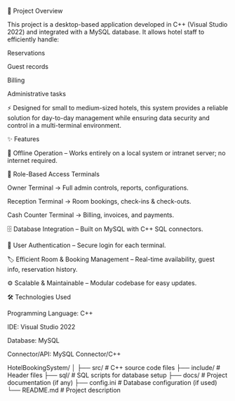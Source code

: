 📖 Project Overview

This project is a desktop-based application developed in C++ (Visual Studio 2022) and integrated with a MySQL database. It allows hotel staff to efficiently handle:

Reservations

Guest records

Billing

Administrative tasks

⚡ Designed for small to medium-sized hotels, this system provides a reliable solution for day-to-day management while ensuring data security and control in a multi-terminal environment.

✨ Features

🔌 Offline Operation – Works entirely on a local system or intranet server; no internet required.

👥 Role-Based Access Terminals

Owner Terminal → Full admin controls, reports, configurations.

Reception Terminal → Room bookings, check-ins & check-outs.

Cash Counter Terminal → Billing, invoices, and payments.

🗄️ Database Integration – Built on MySQL with C++ SQL connectors.

🔐 User Authentication – Secure login for each terminal.

🏷️ Efficient Room & Booking Management – Real-time availability, guest info, reservation history.

⚙️ Scalable & Maintainable – Modular codebase for easy updates.

🛠️ Technologies Used

Programming Language: C++

IDE: Visual Studio 2022

Database: MySQL

Connector/API: MySQL Connector/C++

HotelBookingSystem/
│
├── src/           # C++ source code files
├── include/       # Header files
├── sql/           # SQL scripts for database setup
├── docs/          # Project documentation (if any)
├── config.ini     # Database configuration (if used)
└── README.md      # Project description
